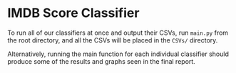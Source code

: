 # IMDB Score Classifier

To run all of our classifiers at once and output their CSVs, run `main.py` from the root directory, and all the CSVs will be placed in the `CSVs/` directory.

Alternatively, running the main function for each individual classifier should produce some of the results and graphs seen in the final report.